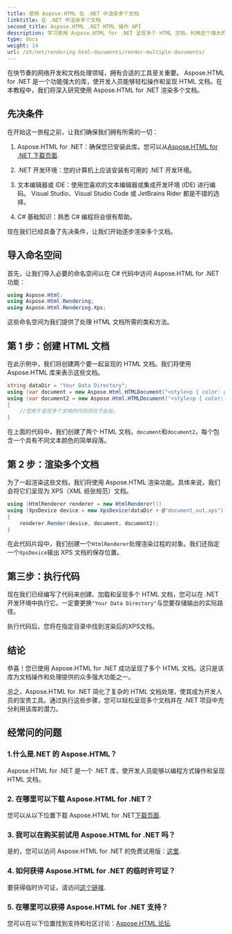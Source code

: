 ```yaml
---
title: 使用 Aspose.HTML 在 .NET 中渲染多个文档
linktitle: 在 .NET 中渲染多个文档
second_title: Aspose.HTML .NET HTML 操作 API
description: 学习使用 Aspose.HTML for .NET 呈现多个 HTML 文档。利用这个强大的库提高您的文档处理能力。
type: docs
weight: 14
url: /zh/net/rendering-html-documents/render-multiple-documents/
---
```

在快节奏的网络开发和文档处理领域，拥有合适的工具至关重要。 Aspose.HTML for .NET 是一个功能强大的库，使开发人员能够轻松操作和呈现 HTML 文档。在本教程中，我们将深入研究使用 Aspose.HTML for .NET 渲染多个文档。

## 先决条件

在开始这一旅程之前，让我们确保我们拥有所需的一切：

1.  Aspose.HTML for .NET：确保您已安装此库。您可以从[Aspose.HTML for .NET 下载页面](https://releases.aspose.com/html/net/).

2. .NET 开发环境：您的计算机上应该安装有可用的 .NET 开发环境。

3. 文本编辑器或 IDE：使用您喜欢的文本编辑器或集成开发环境 (IDE) 进行编码。 Visual Studio、Visual Studio Code 或 JetBrains Rider 都是不错的选择。

4. C# 基础知识：熟悉 C# 编程将会很有帮助。

现在我们已经具备了先决条件，让我们开始逐步渲染多个文档。

## 导入命名空间

首先，让我们导入必要的命名空间以在 C# 代码中访问 Aspose.HTML for .NET 功能：

```csharp
using Aspose.Html;
using Aspose.Html.Rendering;
using Aspose.Html.Rendering.Xps;
```

这些命名空间为我们提供了处理 HTML 文档所需的类和方法。

## 第 1 步：创建 HTML 文档

在此示例中，我们将创建两个要一起呈现的 HTML 文档。我们将使用 Aspose.HTML 库来表示这些文档。

```csharp
string dataDir = "Your Data Directory";
using (var document = new Aspose.Html.HTMLDocument("<style>p { color: green; }</style><p>my first paragraph</p>", @"c:\work\"))
using (var document2 = new Aspose.Html.HTMLDocument("<style>p { color: blue; }</style><p>my first paragraph</p>", @"c:\work\"))
{
    //您用于呈现多个文档的代码将位于此处。
}
```

在上面的代码中，我们创建了两个 HTML 文档，`document`和`document2`，每个包含一个具有不同文本颜色的简单段落。

## 第 2 步：渲染多个文档

为了一起渲染这些文档，我们将使用 Aspose.HTML 渲染功能。具体来说，我们会将它们呈现为 XPS（XML 纸张规范）文档。

```csharp
using (HtmlRenderer renderer = new HtmlRenderer())
using (XpsDevice device = new XpsDevice(dataDir + @"document_out.xps"))
{
    renderer.Render(device, document, document2);
}
```

在此代码片段中，我们创建一个`HtmlRenderer`处理渲染过程的对象。我们还指定一个`XpsDevice`输出 XPS 文档的保存位置。

## 第三步：执行代码

现在我们已经编写了代码来创建、加载和呈现多个 HTML 文档，您可以在 .NET 开发环境中执行它。一定要更换`"Your Data Directory"`与您要存储输出的实际路径。

执行代码后，您将在指定目录中找到渲染后的XPS文档。

## 结论
恭喜！您已使用 Aspose.HTML for .NET 成功呈现了多个 HTML 文档。这只是该库为文档操作和处理提供的众多强大功能之一。

总之，Aspose.HTML for .NET 简化了复杂的 HTML 文档处理，使其成为开发人员的宝贵工具。通过执行这些步骤，您可以轻松呈现多个文档并在 .NET 项目中充分利用该库的潜力。

## 经常问的问题

### 1.什么是.NET 的 Aspose.HTML？
Aspose.HTML for .NET 是一个 .NET 库，使开发人员能够以编程方式操作和呈现 HTML 文档。

### 2. 在哪里可以下载 Aspose.HTML for .NET？
您可以从以下位置下载 Aspose.HTML for .NET[下载页面](https://releases.aspose.com/html/net/).

### 3. 我可以在购买前试用 Aspose.HTML for .NET 吗？
是的，您可以访问 Aspose.HTML for .NET 的免费试用版：[这里](https://releases.aspose.com/).

### 4. 如何获得 Aspose.HTML for .NET 的临时许可证？
要获得临时许可证，请访问[这个链接](https://purchase.aspose.com/temporary-license/).

### 5. 在哪里可以获得 Aspose.HTML for .NET 支持？
您可以在以下位置找到支持和社区讨论：[Aspose.HTML 论坛](https://forum.aspose.com/).
